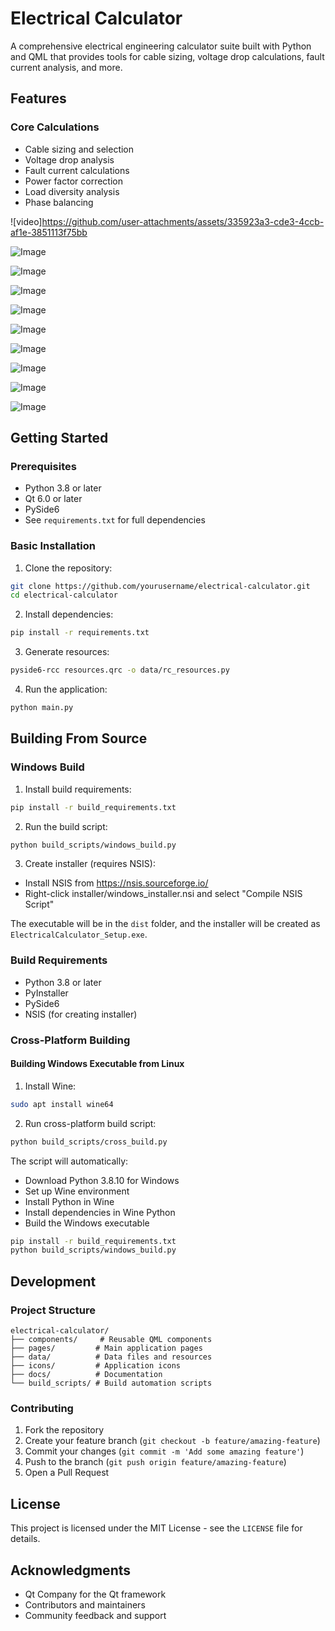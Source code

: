 # Electrical Calculator

A comprehensive electrical engineering calculator suite built with Python and QML that provides tools for cable sizing, voltage drop calculations, fault current analysis, and more.

## Features

### Core Calculations
- Cable sizing and selection
- Voltage drop analysis 
- Fault current calculations
- Power factor correction
- Load diversity analysis
- Phase balancing

![video]https://github.com/user-attachments/assets/335923a3-cde3-4ccb-af1e-3851113f75bb

![Image](https://github.com/user-attachments/assets/7f9eb6e1-06b2-4d72-934f-b613d32ca90c)

![Image](https://github.com/user-attachments/assets/344f6725-d1f3-4d2c-80be-b3ae8c69b64b)

![Image](https://github.com/user-attachments/assets/f14193c9-bb32-4ed7-8e2a-3737d09fbb80)

![Image](https://github.com/user-attachments/assets/78289c45-4dae-4b97-8e61-c341a3de903c)

![Image](https://github.com/user-attachments/assets/c29e6749-ead1-4cb7-8332-aab87a47f8ed)

![Image](https://github.com/user-attachments/assets/63c39487-3109-4e64-9ebe-c13e941e69c6)

![Image](https://github.com/user-attachments/assets/000c387f-f8dd-4732-879c-021c3430657a)

![Image](https://github.com/user-attachments/assets/79e2eec1-9ea1-4451-a5d9-e47eecc2302d)

![Image](https://github.com/user-attachments/assets/68ec1a52-4fd0-4e80-bd2a-2b5375aecb41)

## Getting Started

### Prerequisites
- Python 3.8 or later
- Qt 6.0 or later
- PySide6
- See `requirements.txt` for full dependencies

### Basic Installation

1. Clone the repository:
```bash
git clone https://github.com/yourusername/electrical-calculator.git
cd electrical-calculator
```

2. Install dependencies:
```bash
pip install -r requirements.txt
```

3. Generate resources:
```bash
pyside6-rcc resources.qrc -o data/rc_resources.py
```

4. Run the application:
```bash
python main.py
```

## Building From Source

### Windows Build

1. Install build requirements:
```bash
pip install -r build_requirements.txt
```

2. Run the build script:
```bash
python build_scripts/windows_build.py
```

3. Create installer (requires NSIS):
- Install NSIS from https://nsis.sourceforge.io/
- Right-click installer/windows_installer.nsi and select "Compile NSIS Script"

The executable will be in the `dist` folder, and the installer will be created as `ElectricalCalculator_Setup.exe`.

### Build Requirements
- Python 3.8 or later
- PyInstaller
- PySide6
- NSIS (for creating installer)

### Cross-Platform Building

#### Building Windows Executable from Linux
1. Install Wine:
```bash
sudo apt install wine64
```

2. Run cross-platform build script:
```bash
python build_scripts/cross_build.py
```

The script will automatically:
- Download Python 3.8.10 for Windows
- Set up Wine environment
- Install Python in Wine
- Install dependencies in Wine Python
- Build the Windows executable

```bash
pip install -r build_requirements.txt
python build_scripts/windows_build.py
```

## Development

### Project Structure
```
electrical-calculator/
├── components/     # Reusable QML components
├── pages/         # Main application pages
├── data/          # Data files and resources
├── icons/         # Application icons
├── docs/          # Documentation
└── build_scripts/ # Build automation scripts
```

### Contributing
1. Fork the repository
2. Create your feature branch (`git checkout -b feature/amazing-feature`)
3. Commit your changes (`git commit -m 'Add some amazing feature'`)
4. Push to the branch (`git push origin feature/amazing-feature`)
5. Open a Pull Request

## License
This project is licensed under the MIT License - see the `LICENSE` file for details.

## Acknowledgments
- Qt Company for the Qt framework
- Contributors and maintainers
- Community feedback and support